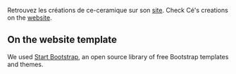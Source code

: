 Retrouvez les créations de ce-ceramique sur son [site](ce-ceramique@github.io).
Check Cé's creations on the [website](ce-ceramique@github.io).

## On the website template
We used [Start Bootstrap](https://startbootstrap.com), an open source library of free Bootstrap templates and themes.
